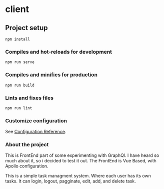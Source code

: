 # client

## Project setup
```
npm install
```

### Compiles and hot-reloads for development
```
npm run serve
```

### Compiles and minifies for production
```
npm run build
```

### Lints and fixes files
```
npm run lint
```

### Customize configuration
See [Configuration Reference](https://cli.vuejs.org/config/).


### About the project
This is FrontEnd part of some experimenting with GraphQl. I have heard so much about it, so i decided to test it out. 
The FrontEnd is Vue Based, with Apollo configuration. 

This is a simple task managment system. Where each user has its own tasks. It can login, logout, pagginate, edit, add, and delete task. 

